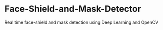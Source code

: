 # Face-Shield-and-Mask-Detector
Real time face-shield and mask detection using Deep Learning and OpenCV
